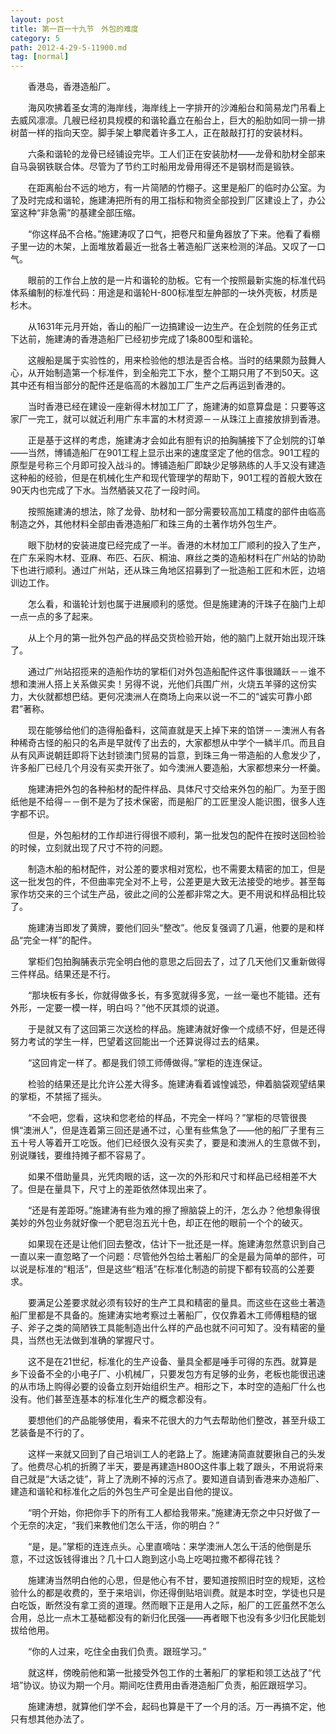 ```yaml
---
layout: post
title: 第一百一十九节　外包的难度
category: 5
path: 2012-4-29-5-11900.md
tag: [normal]
---
```


　　香港岛，香港造船厂。

　　海风吹拂着圣女湾的海岸线，海岸线上一字排开的沙滩船台和简易龙门吊看上去威风凛凛。几艘已经初具规模的和谐轮矗立在船台上，巨大的船肋如同一排一排树苗一样的指向天空。脚手架上攀爬着许多工人，正在敲敲打打的安装材料。

　　六条和谐轮的龙骨已经铺设完毕。工人们正在安装肋材――龙骨和肋材全部来自马袅钢铁联合体。尽管为了节约工时船用龙骨用得还不是钢材而是锻铁。

　　在距离船台不远的地方，有一片简陋的竹棚子。这里是船厂的临时办公室。为了及时完成和谐轮，施建涛把所有的用工指标和物资全部投到厂区建设上了，办公室这种“非急需”的基建全部压缩。

　　“你这样品不合格。”施建涛叹了口气，把卷尺和量角器放了下来。他看了看棚子里一边的木架，上面堆放着最近一批各土著造船厂送来检测的洋品。又叹了一口气。

　　眼前的工作台上放的是一片和谐轮的肋板。它有一个按照最新实施的标准代码体系编制的标准代码：用途是和谐轮H-800标准型左舯部的一块外壳板，材质是杉木。

　　从1631年元月开始，香山的船厂一边搞建设一边生产。在企划院的任务正式下达前，施建涛的香港造船厂已经初步完成了1条800型和谐轮。

　　这艘船是属于实验性的，用来检验他的想法是否合格。当时的结果颇为鼓舞人心，从开始制造第一个标准件，到全船完工下水，整个工期只用了不到50天。这其中还有相当部分的配件还是临高的木器加工厂生产之后再运到香港的。

　　当时香港已经在建设一座新得木材加工厂了，施建涛的如意算盘是：只要等这家厂一完工，就可以就近利用广东丰富的木材资源－－从珠江上直接放排到香港。

　　正是基于这样的考虑，施建涛才会如此有胆有识的拍胸脯接下了企划院的订单――当然，博铺造船厂在901工程上显示出来的速度坚定了他的信念。901工程的原型是号称三个月即可投入战斗的。博铺造船厂即缺少足够熟练的人手又没有建造这种船的经验，但是在机械化生产和现代管理学的帮助下，901工程的首舰大致在90天内也完成了下水。当然舾装又花了一段时间。

　　按照施建涛的想法，除了龙骨、肋材和一部分需要较高加工精度的部件由临高制造之外，其他材料全部由香港造船厂和珠三角的土著作坊外包生产。

　　眼下肋材的安装进度已经完成了一半。香港的木材加工厂顺利的投入了生产，在广东采购木材、亚麻、布匹、石灰、桐油、麻丝之类的造船材料在广州站的协助下也进行顺利。通过广州站，还从珠三角地区招募到了一批造船工匠和木匠，边培训边工作。

　　怎么看，和谐轮计划也属于进展顺利的感觉。但是施建涛的汗珠子在脑门上却一点一点的多了起来。

　　从上个月的第一批外包产品的样品交货检验开始，他的脑门上就开始出现汗珠了。

　　通过广州站招揽来的造船作坊的掌柜们对外包造船配件这件事很踊跃－－谁不想和澳洲人搭上关系做买卖！另得不说，光他们兵围广州，火烧五羊驿的这份实力，大伙就都想巴结。更何况澳洲人在商场上向来以说一不二的“诚实可靠小郎君”著称。

　　现在能够给他们的造得船备料，这简直就是天上掉下来的馅饼－－澳洲人有各种稀奇古怪的船只的名声是早就传了出去的，大家都想从中学个一鳞半爪。而且自从有风声说朝廷即将下达封锁澳门贸易的旨意，到珠三角一带造船的人愈发少了，许多船厂已经几个月没有买卖开张了。如今澳洲人要造船，大家都想来分一杯羹。

　　施建涛把外包的各种船材的配件样品、具体尺寸交给来外包的船厂。为至于图纸他是不给得－－倒不是为了技术保密，而是船厂的工匠里没人能识图，很多人连字都不识。

　　但是，外包船材的工作却进行得很不顺利，第一批发包的配件在按时送回检验的时候，立刻就出现了尺寸不符的问题。

　　制造木船的船材配件，对公差的要求相对宽松，也不需要太精密的加工，但是这一批发包的件，不但曲率完全对不上号，公差更是大致无法接受的地步。甚至每家作坊交来的三个试生产品，彼此之间的公差都非常之大。更不用说和样品相比较了。

　　施建涛当即发了黄牌，要他们回头“整改”。他反复强调了几遍，他要的是和样品“完全一样”的配件。

　　掌柜们包拍胸脯表示完全明白他的意思之后回去了，过了几天他们又重新做得三件样品。结果还是不行。

　　“那块板有多长，你就得做多长，有多宽就得多宽，一丝一毫也不能错。还有外形，一定要一模一样，明白吗？”他不厌其烦的说道。

　　于是就又有了这回第三次送检的样品。施建涛就好像一个成绩不好，但是还得努力考试的学生一样，巴望着这回能出一个还算说得过去的结果。

　　“这回肯定一样了。都是我们领工师傅做得。”掌柜的连连保证。

　　检验的结果还是比允许公差大得多。施建涛看着诚惶诚恐，伸着脑袋观望结果的掌柜，不禁摇了摇头。

　　“不会吧，您看，这块和您老给的样品，不完全一样吗？”掌柜的尽管很畏惧“澳洲人”，但是连着第三回还是通不过，心里有些焦急了――他的船厂子里有三五十号人等着开工吃饭。他们已经很久没有买卖了，要是和澳洲人的生意做不到，别说赚钱，要维持摊子都不容易了。

　　如果不借助量具，光凭肉眼的话，这一次的外形和尺寸和样品已经相差不大了。但是在量具下，尺寸上的差距依然体现出来了。

　　“还是有差距呀。”施建涛有些为难的擦了擦脑袋上的汗，怎么办？他想象得很美妙的外包业务就好像一个肥皂泡五光十色，却正在他的眼前一个个的破灭。

　　如果现在还是让他们回去整改，估计下一批还是一样。施建涛忽然意识到自己一直以来一直忽略了一个问题：尽管他外包给土著船厂的全是最为简单的部件，可以说是标准的“粗活”，但是这些“粗活”在标准化制造的前提下都有较高的公差要求。

　　要满足公差要求就必须有较好的生产工具和精密的量具。而这些在这些土著造船厂里都是不具备的。施建涛实地考察过土著船厂，仅仅靠着木工师傅粗糙的锯子、斧子之类的简陋铁工具能制造出什么样的产品也就不问可知了。没有精密的量具，当然也无法做到准确的掌握尺寸。

　　这不是在21世纪，标准化的生产设备、量具全都是唾手可得的东西。就算是乡下设备不全的小电子厂、小机械厂，只要发包方有足够的业务，老板也能很迅速的从市场上购得必要的设备立刻开始组织生产。相形之下，本时空的造船厂什么也没有。他们甚至连基本的标准化生产的概念都没有。

　　要想他们的产品能够使用，看来不花很大的力气去帮助他们整改，甚至升级工艺装备是不行的了。

　　这样一来就又回到了自己培训工人的老路上了。施建涛简直就要揪自己的头发了。他费尽心机的折腾了半天，要是再建造H80O这件事上栽了跟头，不用说将来自己就是“大话之徒”，背上了洗刷不掉的污点了。要知道自请到香港来办造船厂、建造和谐轮和标准化之后的外包生产可全是出自他的提议。

　　“明个开始，你把你手下的所有工人都给我带来。”施建涛无奈之中只好做了一个无奈的决定，“我们来教他们怎么干活，你的明白？”

　　“是，是。”掌柜的连连点头。心里直嘀咕：来学澳洲人怎么干活的他倒是乐意，不过这饭钱得谁出？几十口人跑到这小岛上吃喝拉撒不都得花钱？

　　施建涛当然明白他的心思，但是他心有不甘，要知道按照旧时空的规矩，这检验什么的都是收费的，至于来培训，你还得倒贴培训费。就是本时空，学徒也只是白吃饭，断然没有拿工资的道理。然而眼下正是用人之际，船厂的工匠虽然不怎么合用，总比一点木工基础都没有的新归化民强――再者眼下也没有多少归化民能划拔给他用。

　　“你的人过来，吃住全由我们负责。跟班学习。”

　　就这样，傍晚前他和第一批接受外包工作的土著船厂的掌柜和领工达战了“代培”协议。协议为期一个月。期间吃住费用由香港造船厂负责，船匠跟班学习。

　　施建涛想，就算他们学不会，起码也算是干了一个月的活。万一再搞不定，他只有想其他办法了。
